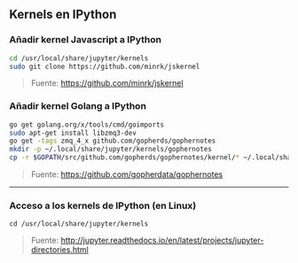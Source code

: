 ## Kernels en IPython

### Añadir kernel Javascript a IPython
```sh
cd /usr/local/share/jupyter/kernels
sudo git clone https://github.com/minrk/jskernel
```

>Fuente: https://github.com/minrk/jskernel

### Añadir kernel Golang a IPython
```sh
go get golang.org/x/tools/cmd/goimports
sudo apt-get install libzmq3-dev
go get -tags zmq_4_x github.com/gopherds/gophernotes
mkdir -p ~/.local/share/jupyter/kernels/gophernotes
cp -r $GOPATH/src/github.com/gopherds/gophernotes/kernel/* ~/.local/share/jupyter/kernels/gophernotes
```

>Fuente: https://github.com/gopherdata/gophernotes

_________________________________

### Acceso a los kernels de IPython (en Linux)

`cd /usr/local/share/jupyter/kernels`

>Fuente: http://jupyter.readthedocs.io/en/latest/projects/jupyter-directories.html